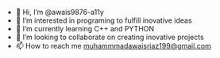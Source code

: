 - 👋 Hi, I’m @awais9876-a11y
- 👀 I’m interested in programing to fulfill inovative ideas
- 🌱 I’m currently learning C++ and PYTHON
- 💞️ I’m looking to collaborate on creating inovative projects
- 📫 How to reach me muhammmadawaisriaz199@gmail.com


<!---
awais9876-a11y/awais9876-a11y is a ✨ special ✨ repository because its `README.md` (this file) appears on your GitHub profile.
You can click the Preview link to take a look at your changes.
--->
